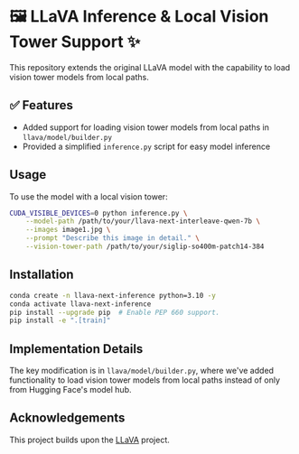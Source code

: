 # 🖼️ LLaVA Inference & Local Vision Tower Support ✨

This repository extends the original LLaVA model with the capability to load vision tower models from local paths.

## ✅ Features

- Added support for loading vision tower models from local paths in `llava/model/builder.py`
- Provided a simplified `inference.py` script for easy model inference

## Usage

To use the model with a local vision tower:

```bash
CUDA_VISIBLE_DEVICES=0 python inference.py \
    --model-path /path/to/your/llava-next-interleave-qwen-7b \
    --images image1.jpg \
    --prompt "Describe this image in detail." \
    --vision-tower-path /path/to/your/siglip-so400m-patch14-384
```

## Installation

```bash
conda create -n llava-next-inference python=3.10 -y
conda activate llava-next-inference
pip install --upgrade pip  # Enable PEP 660 support.
pip install -e ".[train]"
```

## Implementation Details

The key modification is in `llava/model/builder.py`, where we've added functionality to load vision tower models from local paths instead of only from Hugging Face's model hub.

## Acknowledgements

This project builds upon the [LLaVA](https://github.com/haotian-liu/LLaVA) project.
